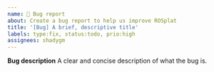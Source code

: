 ```yaml
---
name: 🐛 Bug report
about: Create a bug report to help us improve ROSplat
title: '[Bug] A brief, descriptive title'
labels: type:fix, status:todo, prio:high
assignees: shadygm
---
```

**Bug description**
A clear and concise description of what the bug is.
